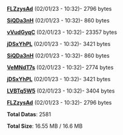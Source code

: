 [**FLZzysAd**](/data/FLZzysAd.txt) (02/01/23 - 10:32)- 2796 bytes

[**SiQDa3nH**](/data/SiQDa3nH.txt) (02/01/23 - 10:32)- 860 bytes

[**vVudGyqC**](/data/vVudGyqC.txt) (02/01/23 - 10:32)- 23357 bytes

[**jDSxYhPL**](/data/jDSxYhPL.txt) (02/01/23 - 10:32)- 3421 bytes

[**SiQDa3nH**](/data/SiQDa3nH.txt) (02/01/23 - 10:32)- 860 bytes

[**VeMNdT7s**](/data/VeMNdT7s.txt) (02/01/23 - 10:32)- 2774 bytes

[**jDSxYhPL**](/data/jDSxYhPL.txt) (02/01/23 - 10:32)- 3421 bytes

[**LVBTq5W5**](/data/LVBTq5W5.txt) (02/01/23 - 10:32)- 3404 bytes

[**FLZzysAd**](/data/FLZzysAd.txt) (02/01/23 - 10:32)- 2796 bytes

**Total Datas**: 2581

**Total Size**: 16.55 MB / 16.6 MB